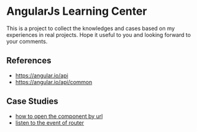 # AngularJs Learning Center

This is a project to collect the knowledges and cases based on my experiences in real projects. Hope it useful to you and looking forward to your comments.

## References
- https://angular.io/api
- https://angular.io/api/common

## Case Studies
- [how to open the component by url](how_to_open_the_component_by_url.md)
- [listen to the event of router](listen_to_the_event_of_router.md)
